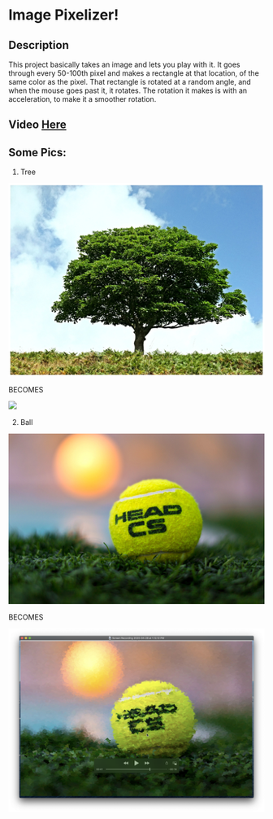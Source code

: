# Image Pixelizer!

## Description

This project basically takes an image and lets you play with it. 
It goes through every 50-100th pixel and makes a rectangle at that location, of the same color as the pixel. That rectangle is rotated at a random angle, and when the mouse goes past it, it rotates. The rotation it makes is with an acceleration, to make it a smoother rotation.

## Video [Here](https://youtu.be/lr2n0sUx7R0)

## Some Pics:

1. Tree

![](tree.jpg)

BECOMES

![](img1.png)

2. Ball

![](ball.jpg)

BECOMES

![](img3.png)
